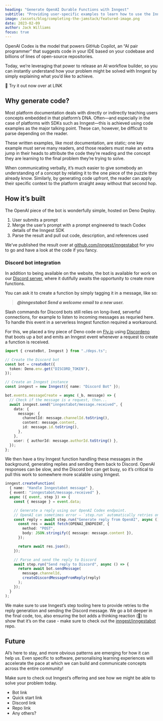 ```yaml
---
heading: "Generate OpenAI Durable Functions with Inngest"
subtitle: "Providing user-specific examples to learn how to use the Inngest SDK."
image: /assets/blog/completing-the-jamstack/featured-image.png
date: 2023-02-09
author: Jack Williams
focus: true
---
```

OpenAI Codex is the model that powers GitHub Copilot, an “AI pair programmer” that suggests code in your IDE based on your codebase and billions of lines of open-source repositories.

Today, we’re leveraging that power to release an AI workflow builder, so you can instantly understand how your problem might be solved with Inngest by simply explaining what you’d like to achieve.

<aside>
📢 Try it out now over at LINK

</aside>

## Why generate code?

Most platform documentation deals with directly or indirectly teaching users concepts embedded in that platform’s DNA. Often—and especially in the case of platforms with SDKs such as Inngest—this is achieved using code examples as the major talking point. These can, however, be difficult to parse depending on the reader.

These written examples, like most documentation, are static; one key example must serve many readers, and those readers must make an extra jump in their heads to attribute the code they’re reading and the concept they are learning to the final problem they’re trying to solve.

When communicating verbally, it’s much easier to give somebody an understanding of a concept by relating it to the one piece of the puzzle they already know. Similarly, by generating code upfront, the reader can apply their specific context to the platform straight away without that second hop.

## How it’s built

The OpenAI piece of the bot is wonderfully simple, hosted on Deno Deploy.

1. User submits a prompt
2. Merge the user’s prompt with a prompt engineered to teach Codex details of the Inngest SDK
3. Parse the result and pull out code, description, and references used

We’ve published the result over at [github.com/inngest/inngestabot](http://github.com/inngest/inngestabot) for you to go and have a look at the code if you fancy.

### Discord bot integration

In addition to being available on the website, the bot is available for work on our [Discord server](https://www.inngest.com/discord), where it dutifully awaits the opportunity to create more functions.

You can ask it to create a function by simply tagging it in a message, like so:

> ***@inngestabot Send a welcome email to a new user.***
>

Slash commands for Discord bots still relies on long-lived, serverful connections, for example to listen to incoming messages as requried here. To handle this event in a serverless Inngest function required a workaround.

For this, we placed a tiny piece of Deno code on [Fly.io](http://Fly.io) using [Discordeno](https://deno.land/x/discordeno) that boots up a bot and emits an Inngest event whenever a request to create a function is received.

```ts
import { createBot, Inngest } from "./deps.ts";

// Create the Discord bot
const bot = createBot({
  token: Deno.env.get("DISCORD_TOKEN"),
});

// Create an Inngest instance
const inngest = new Inngest({ name: "Discord Bot" });

bot.events.messageCreate = async (_b, message) => {
  // Check if the message is a request, then...
  await inngest.send("inngestabot/message.received", {
    data: {
      message: {
        channelId: message.channelId.toString(),
        content: message.content,
        id: message.id.toString(),
      },
    },
    user: { authorId: message.authorId.toString() },
  });
};
```

We then have a tiny Inngest function handling these messages in the background, generating replies and sending them back to Discord. OpenAI responses can be slow, and the Discord bot can get busy, so it’s critical to pull this work to somewhere more scalable using Inngest.

```ts
inngest.createFunction(
  { name: "Handle Inngestabot message" },
  { event: "inngestabot/message.received" },
  async ({ event, step }) => {
    const { message } = event.data;

    // Generate a reply using our OpenAI Codex endpoint.
    // OpenAI can sometimes error — `step.run` automatically retries on errors
    const reply = await step.run("Generate reply from OpenAI", async () => {
      const res = await fetch(OPENAI_ENDPOINT, {
        method: "POST",
        body: JSON.stringify({ message: message.content }),
      });

      return await res.json();
    });

    // Parse and send the reply to Discord
    await step.run("Send reply to Discord", async () => {
      return await bot.sendMessage(
        message.channelId,
        createDiscordMessageFromReply(reply)
      );
    });
  }
);
```

We make sure to use Inngest’s step tooling here to provide retries to the reply generation and sending the Discord message. We go a bit deeper in the final code, too, also ensuring the bot adds a thinking reaction (🤔) to show that it’s on the case - make sure to check out the [inngest/inngestabot](https://github.com/inngest/inngestabot) repo.

## Future

AI’s here to stay, and more obvious patterns are emerging for how it can help us. Even specific to software, personalising learning experiences will accelerate the pace at which we can build and communicate concepts across the entire community!

Make sure to check out Inngest’s offering and see how we might be able to solve your problem today.

- Bot link
- Quick start link
- Discord link
- Repo link
- Any others?
